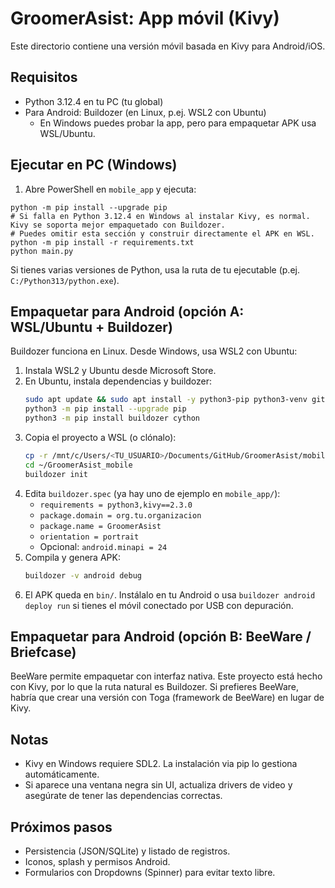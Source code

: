 # GroomerAsist: App móvil (Kivy)

Este directorio contiene una versión móvil basada en Kivy para Android/iOS.

## Requisitos

- Python 3.12.4 en tu PC (tu global)
- Para Android: Buildozer (en Linux, p.ej. WSL2 con Ubuntu)
  - En Windows puedes probar la app, pero para empaquetar APK usa WSL/Ubuntu.

## Ejecutar en PC (Windows)

1. Abre PowerShell en `mobile_app` y ejecuta:

```
python -m pip install --upgrade pip
# Si falla en Python 3.12.4 en Windows al instalar Kivy, es normal. Kivy se soporta mejor empaquetado con Buildozer.
# Puedes omitir esta sección y construir directamente el APK en WSL.
python -m pip install -r requirements.txt
python main.py
```

Si tienes varias versiones de Python, usa la ruta de tu ejecutable (p.ej. `C:/Python313/python.exe`).

## Empaquetar para Android (opción A: WSL/Ubuntu + Buildozer)

Buildozer funciona en Linux. Desde Windows, usa WSL2 con Ubuntu:

1. Instala WSL2 y Ubuntu desde Microsoft Store.
2. En Ubuntu, instala dependencias y buildozer:
   ```bash
   sudo apt update && sudo apt install -y python3-pip python3-venv git zip unzip openjdk-17-jdk
   python3 -m pip install --upgrade pip
   python3 -m pip install buildozer cython
   ```
3. Copia el proyecto a WSL (o clónalo):
   ```bash
   cp -r /mnt/c/Users/<TU_USUARIO>/Documents/GitHub/GroomerAsist/mobile_app ~/GroomerAsist_mobile
   cd ~/GroomerAsist_mobile
   buildozer init
   ```
4. Edita `buildozer.spec` (ya hay uno de ejemplo en `mobile_app/`):
   - `requirements = python3,kivy==2.3.0`
   - `package.domain = org.tu.organizacion`
   - `package.name = GroomerAsist`
   - `orientation = portrait`
   - Opcional: `android.minapi = 24`
5. Compila y genera APK:
   ```bash
   buildozer -v android debug
   ```
6. El APK queda en `bin/`. Instálalo en tu Android o usa `buildozer android deploy run` si tienes el móvil conectado por USB con depuración.

## Empaquetar para Android (opción B: BeeWare / Briefcase)

BeeWare permite empaquetar con interfaz nativa. Este proyecto está hecho con Kivy, por lo que la ruta natural es Buildozer. Si prefieres BeeWare, habría que crear una versión con Toga (framework de BeeWare) en lugar de Kivy.

## Notas

- Kivy en Windows requiere SDL2. La instalación via pip lo gestiona automáticamente.
- Si aparece una ventana negra sin UI, actualiza drivers de video y asegúrate de tener las dependencias correctas.

## Próximos pasos

- Persistencia (JSON/SQLite) y listado de registros.
- Iconos, splash y permisos Android.
- Formularios con Dropdowns (Spinner) para evitar texto libre.
